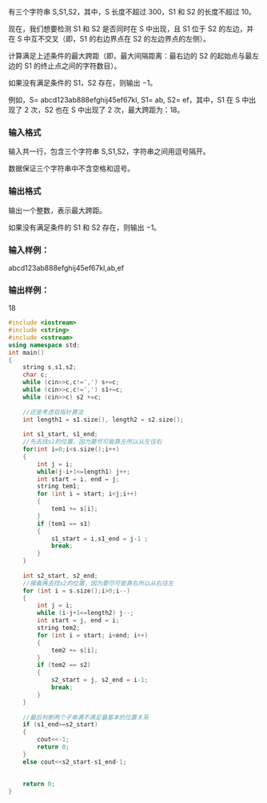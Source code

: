 有三个字符串 S,S1,S2，其中，S 长度不超过 300，S1 和 S2 的长度不超过 10。

现在，我们想要检测 S1 和 S2 是否同时在 S 中出现，且 S1 位于 S2 的左边，并在 S 中互不交叉（即，S1 的右边界点在 S2 的左边界点的左侧）。

计算满足上述条件的最大跨距（即，最大间隔距离：最右边的 S2 的起始点与最左边的 S1 的终止点之间的字符数目）。

如果没有满足条件的 S1，S2 存在，则输出 −1。

例如，S= abcd123ab888efghij45ef67kl, S1= ab, S2= ef，其中，S1 在 S 中出现了 2 次，S2 也在 S 中出现了 2 次，最大跨距为：18。

### 输入格式
输入共一行，包含三个字符串 S,S1,S2，字符串之间用逗号隔开。

数据保证三个字符串中不含空格和逗号。

### 输出格式
输出一个整数，表示最大跨距。

如果没有满足条件的 S1 和 S2 存在，则输出 −1。

### 输入样例：
abcd123ab888efghij45ef67kl,ab,ef
### 输出样例：
18

```c++
#include <iostream>
#include <string>
#include <sstream>
using namespace std;
int main()
{
    string s,s1,s2;
    char c;
    while (cin>>c,c!=',') s+=c;
    while (cin>>c,c!=',') s1+=c;
    while (cin>>c) s2 +=c;
    
    //还是考虑双指针算法
    int length1 = s1.size(), length2 = s2.size();
    
    int s1_start, s1_end;
    //先去找s1的位置，因为要尽可能靠左所以从左往右
    for(int i=0;i<s.size();i++)
    {
        int j = i;
        while(j-i+1<=length1) j++;
        int start = i, end = j;
        string tem1;
        for (int i = start; i<j;i++)
        {
            tem1 += s[i];
        }
        if (tem1 == s1) 
        {
            s1_start = i,s1_end = j-1 ;
            break;
        }    
    }
    
    int s2_start, s2_end;
    //接着再去找s2的位置，因为要尽可能靠右所以从右往左
    for (int i = s.size();i>0;i--)
    {
        int j = i;
        while (i-j+1<=length2) j--;
        int start = j, end = i;
        string tem2;
        for (int i = start; i<end; i++)
        {
            tem2 += s[i];
        }
        if (tem2 == s2) 
        {
            s2_start = j, s2_end = i-1;
            break;
        }    
    }
    
    //最后判断两个子串满不满足最基本的位置关系
    if (s1_end>=s2_start) 
    {   
        cout<<-1;
        return 0;
    }
    else cout<<s2_start-s1_end-1;
    
    
    return 0;
}
```
